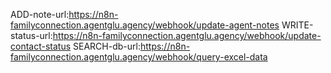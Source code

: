 ADD-note-url:https://n8n-familyconnection.agentglu.agency/webhook/update-agent-notes
WRITE-status-url:https://n8n-familyconnection.agentglu.agency/webhook/update-contact-status
SEARCH-db-url:https://n8n-familyconnection.agentglu.agency/webhook/query-excel-data
